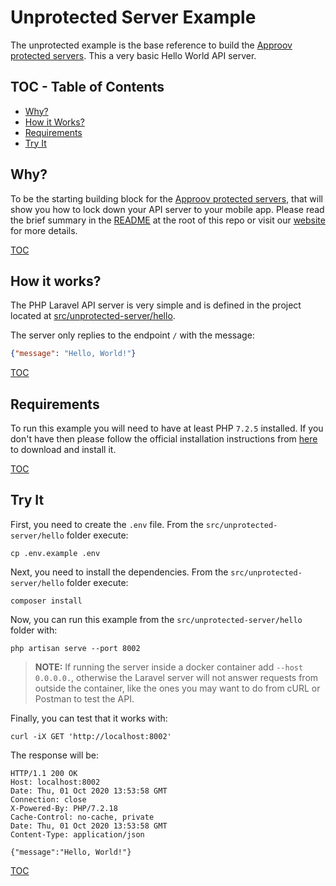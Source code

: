 # Unprotected Server Example

The unprotected example is the base reference to build the [Approov protected servers](/src/approov-protected-server/). This a very basic Hello World API server.


## TOC - Table of Contents

* [Why?](#why)
* [How it Works?](#how-it-works)
* [Requirements](#requirements)
* [Try It](#try-it)


## Why?

To be the starting building block for the [Approov protected servers](/src/approov-protected-server/), that will show you how to lock down your API server to your mobile app. Please read the brief summary in the [README](/README.md#why) at the root of this repo or visit our [website](https://approov.io/product.html) for more details.

[TOC](#toc---table-of-contents)


## How it works?

The PHP Laravel API server is very simple and is defined in the project located at [src/unprotected-server/hello](/src/unprotected-server/hello).

The server only replies to the endpoint `/` with the message:

```json
{"message": "Hello, World!"}
```

[TOC](#toc---table-of-contents)


## Requirements

To run this example you will need to have at least PHP `7.2.5` installed. If you don't have then please follow the official installation instructions from [here](https://www.php.net/manual/en/install.php) to download and install it.

[TOC](#toc---table-of-contents)


## Try It

First, you need to create the `.env` file. From the `src/unprotected-server/hello` folder execute:

```
cp .env.example .env
```

Next, you need to install the dependencies. From the `src/unprotected-server/hello` folder execute:

```text
composer install
```

Now, you can run this example from the `src/unprotected-server/hello` folder with:

```text
php artisan serve --port 8002
```

> **NOTE:** If running the server inside a docker container add `--host 0.0.0.0.`, otherwise the Laravel server will not answer requests from outside the container, like the ones you may want to do from cURL or Postman to test the API.

Finally, you can test that it works with:

```text
curl -iX GET 'http://localhost:8002'
```

The response will be:

```text
HTTP/1.1 200 OK
Host: localhost:8002
Date: Thu, 01 Oct 2020 13:53:58 GMT
Connection: close
X-Powered-By: PHP/7.2.18
Cache-Control: no-cache, private
Date: Thu, 01 Oct 2020 13:53:58 GMT
Content-Type: application/json

{"message":"Hello, World!"}
```

[TOC](#toc---table-of-contents)
